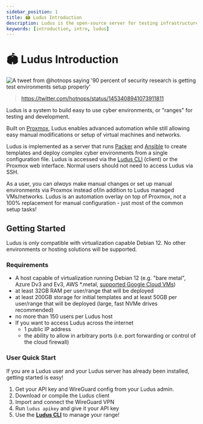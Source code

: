 ```yaml
---
sidebar_position: 1
title: 🏟️ Ludus Introduction
description: Ludus is the open-source server for testing infrastructure
keywords: [introduction, intro, ludus]
---
```


# 🏟️ Ludus Introduction

<!-- <img src="img/why.png" alt="A tweet from @hotnops saying '90 percent of security research is getting test environments setup properly'" width="600"/> -->

![A tweet from @hotnops saying '90 percent of security research is getting test environments setup properly'](/img/intro/why.png)


> https://twitter.com/hotnops/status/1453408941073911811


Ludus is a system to build easy to use cyber environments, or "ranges" for testing and development.

Built on [Proxmox](https://www.proxmox.com/en/), Ludus enables advanced automation while still allowing easy manual modifications or setup of virtual machines and networks.

Ludus is implemented as a server that runs [Packer](https://www.packer.io/) and [Ansible](https://www.ansible.com/) to create templates and deploy complex cyber environments from a single configuration file. Ludus is accessed via the [Ludus CLI](./cli) (client) or the Proxmox web interface. Normal users should not need to access Ludus via SSH.

As a user, you can *always* make manual changes or set up manual environments via Proxmox instead of/in addition to Ludus managed VMs/networks.
Ludus is an automation overlay on top of Proxmox, not a 100% replacement for manual configuration - just most of the common setup tasks!

## Getting Started

Ludus is *only* compatible with virtualization capable Debian 12. No other environments or hosting solutions will be supported.

### Requirements
- A host capable of virtualization running Debian 12 (e.g. "bare metal", Azure Dv3 and Ev3, AWS *.metal, [supported Google Cloud VMs](https://cloud.google.com/compute/docs/instances/nested-virtualization/managing-constraint))
- at least 32GB RAM per user/range that will be deployed
- at least 200GB storage for initial templates and at least 50GB per user/range that will be deployed (large, fast NVMe drives recommended)
- no more than 150 users per Ludus host
- If you want to access Ludus across the internet
    - 1 public IP address
    - the ability to allow in arbitrary ports (i.e. port forwarding or control of the cloud firewall)

### User Quick Start

If you are a Ludus user and your Ludus server has already been installed, getting started is easy!

1. Get your API key and WireGuard config from your Ludus admin.
2. Download or compile the Ludus client
3. Import and connect the WireGuard VPN
4. Run `ludus apikey` and give it your API key
5. Use the **[Ludus CLI](./cli)** to manage your range!